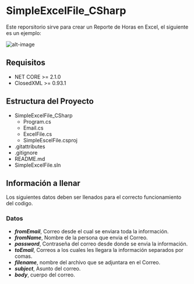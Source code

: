 # SimpleExcelFile_CSharp
Este reporsitorio sirve para crear un Reporte de Horas en Excel, el siguiente es un ejemplo: 

![alt-image](https://i.imgur.com/ggr6Rbl.png "Reporte de Horas")

## Requisitos
- NET CORE >= 2.1.0
- ClosedXML >= 0.93.1

## Estructura del Proyecto
- SimpleExcelFile_CSharp
    - Program.cs
    - Email.cs
    - ExcelFile.cs
    - SimpleEscelFile.csproj
- .gitattributes
- .gitignore
- README.md
- SimpleExcelFile.sln

## Información a llenar
Los siguientes datos deben ser llenados para el correcto funcionamiento del codigo.

### Datos
- __*fromEmail*__, Correo desde el cual se enviara toda la información.
- __*fromName*__, Nombre de la persona que envia el Correo.
- __*password*__, Contraseña del correo desde donde se envia la información.
- __*toEmail*__, Correos a los cuales les llegara la información separados por comas.
- __*filename*__, nombre del archivo que se adjuntara en el Correo.
- __*subject*__, Asunto del correo.
- __*body*__, cuerpo del correo.

